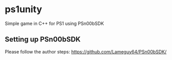 # ps1unity
Simple game in C++ for PS1 using PSn00bSDK


## Setting up PSn00bSDK
Please follow the author steps: https://github.com/Lameguy64/PSn00bSDK/
